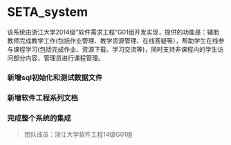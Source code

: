 # SETA_system
该系统由浙江大学2014级"软件需求工程"G01组开发实现，提供的功能是：辅助教师完成教学工作(包括作业管理、教学资源管理、在线答疑等），帮助学生在线参与课程学习(包括完成作业、资源下载、学习交流等)，同时支持非课程内的学生访问部分内容，管理员进行课程管理。

### 新增sql初始化和测试数据文件

### 新增软件工程系列文档

### 完成整个系统的集成

> 团队成员：浙江大学软件工程14级G01组

